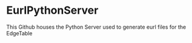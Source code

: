 EurlPythonServer
================

This Github houses the Python Server used to generate eurl files for the EdgeTable

